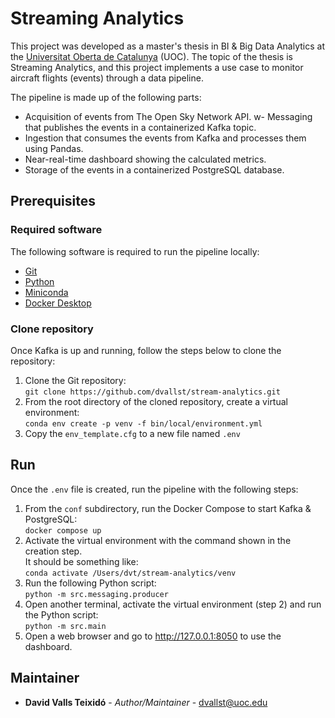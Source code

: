 # Streaming Analytics

This project was developed as a master's thesis in BI & Big Data Analytics at the [Universitat Oberta de Catalunya](https://www.uoc.edu) (UOC).
The topic of the thesis is Streaming Analytics, and this project implements a use case to monitor aircraft flights (events) 
through a data pipeline.

The pipeline is made up of the following parts:
- Acquisition of events from The Open Sky Network API.
w- Messaging that publishes the events in a containerized Kafka topic.
- Ingestion that consumes the events from Kafka and processes them using Pandas.
- Near-real-time dashboard showing the calculated metrics.
- Storage of the events in a containerized PostgreSQL database.

## Prerequisites

### Required software

The following software is required to run the pipeline locally:

- [Git](https://git-scm.com/download)
- [Python](https://www.python.org/downloads)
- [Miniconda](https://docs.conda.io/en/latest/miniconda.html)
- [Docker Desktop](https://www.docker.com/products/docker-desktop)

### Clone repository

Once Kafka is up and running, follow the steps below to clone the repository:

1. Clone the Git repository:  
`git clone https://github.com/dvallst/stream-analytics.git`
2. From the root directory of the cloned repository, create a virtual environment:  
`conda env create -p venv -f bin/local/environment.yml`
3. Copy the `env_template.cfg` to a new file named `.env`

## Run

Once the `.env` file is created, run the pipeline with the following steps:

1. From the `conf` subdirectory, run the Docker Compose to start Kafka & PostgreSQL:  
`docker compose up`
2. Activate the virtual environment with the command shown in the creation step.  
It should be something like:  
`conda activate /Users/dvt/stream-analytics/venv`
3. Run the following Python script:  
`python -m src.messaging.producer`
4. Open another terminal, activate the virtual environment (step 2) and run the Python script:  
`python -m src.main`
5. Open a web browser and go to http://127.0.0.1:8050 to use the dashboard.

## Maintainer

* **David Valls Teixidó** - *Author/Maintainer* - [dvallst@uoc.edu](https://github.com/dvallst)
